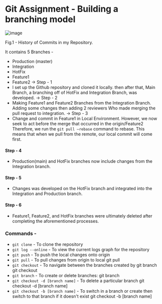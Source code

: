 # Git Assignment - Building a branching model

![image](https://user-images.githubusercontent.com/123619674/214821411-c86184ca-e657-4521-a8cd-ae5b8244ab25.png)

Fig.1 - History of Commits in my Repository.
</p>

It contains 5 Branches - 
- Production (master)
- Integration
- HotFix 
- Feature1 
- Feature2
-> Step - 1
- I set up the Github repository and cloned it locally. then after that, Main Branch, a branching off of HotFix and Integration Branch, was developed.
-> Step - 2
- Making Feature1 and Feature2 Branches from the Integration Branch. Adding some changes then adding 2 reviewers Who made merging the pull request to integration.
-> Step - 3
- Change and commit in Feature1 in Local Environment. However, we now seek to act before the merge that occurred in the origin/Feature2 Therefore, we run the `git pull —rebase` command to rebase. This means that when we pull from the remote, our local commit will come first.
#### Step - 4
- Production(main) and HotFix branches now include changes from the Integration branch.
#### Step - 5
- Changes was developed on the HotFix branch and integrated into the Integration and Production branch.
#### Step - 6
- Feature1, Feature2, and HotFix branches were ultimately deleted after completing the aforementioned processes.
### Commands - 
- `git clone` - To clone the repository
- `git log --online` - To view the current logs graph for the repository
- `git push` - To push the local changes onto origin
- `git pull` - To pull changes from origin to local git pull
- `git checkout` - To navigate between the branches created by git branch git checkout 
- `git branch` - To create or delete branches: git branch
- `git checkout -d [branch name]` - To delete a particular branch git checkout -d [branch name]
- `git checkout -b [branch name]` - To switch in a branch or create then switch to that branch if it doesn't exist git checkout -b [branch name]
